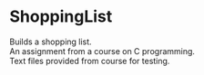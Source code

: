 # ShoppingList

Builds a shopping list.\
An assignment from a course on C programming.\
Text files provided from course for testing.